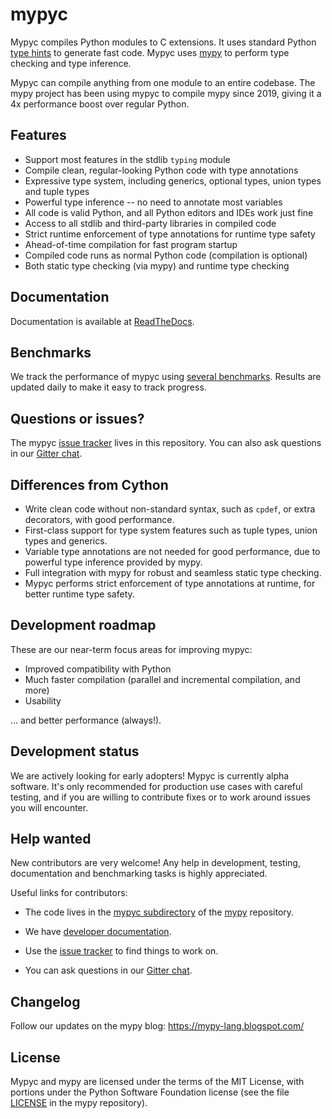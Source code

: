 # mypyc

Mypyc compiles Python modules to C extensions. It uses standard Python
[type hints](https://mypy.readthedocs.io/en/stable/cheat_sheet_py3.html) to
generate fast code. Mypyc uses [mypy](http://www.mypy-lang.org) to
perform type checking and type inference.

Mypyc can compile anything from one module to an entire codebase. The
mypy project has been using mypyc to compile mypy since 2019, giving
it a 4x performance boost over regular Python.

## Features

* Support most features in the stdlib ``typing`` module
* Compile clean, regular-looking Python code with type annotations
* Expressive type system, including generics, optional types, union types and tuple types
* Powerful type inference -- no need to annotate most variables
* All code is valid Python, and all Python editors and IDEs work just fine
* Access to all stdlib and third-party libraries in compiled code
* Strict runtime enforcement of type annotations for runtime type safety
* Ahead-of-time compilation for fast program startup
* Compiled code runs as normal Python code (compilation is optional)
* Both static type checking (via mypy) and runtime type checking

## Documentation

Documentation is available at
[ReadTheDocs](https://mypyc.readthedocs.io/en/latest/index.html).

## Benchmarks

We track the performance of mypyc using
[several benchmarks](https://github.com/mypyc/mypyc-benchmarks). Results are
updated daily to make it easy to track progress.

## Questions or issues?

The mypyc [issue tracker](https://github.com/mypyc/mypyc/issues) lives in this
repository. You can also ask questions in our
[Gitter chat](https://gitter.im/mypyc-dev/community).

## Differences from Cython

* Write clean code without non-standard syntax, such as ``cpdef``, or
  extra decorators, with good performance.
* First-class support for type system features such as tuple types,
  union types and generics.
* Variable type annotations are not needed for good performance, due to
  powerful type inference provided by mypy.
* Full integration with mypy for robust and seamless static type
  checking.
* Mypyc performs strict enforcement of type annotations at runtime,
  for better runtime type safety.

## Development roadmap

These are our near-term focus areas for improving mypyc:

* Improved compatibility with Python
* Much faster compilation (parallel and incremental compilation, and more)
* Usability

... and better performance (always!).

## Development status

We are actively looking for early adopters! Mypyc is currently alpha
software. It's only recommended for production use cases with careful
testing, and if you are willing to contribute fixes or to work around
issues you will encounter.

## Help wanted

New contributors are very welcome! Any help in development, testing,
documentation and benchmarking tasks is highly appreciated.

Useful links for contributors:

* The code lives in the
  [mypyc subdirectory](https://github.com/python/mypy/tree/master/mypyc) of the
  [mypy](https://github.com/python/mypy) repository.

* We have
  [developer documentation](https://github.com/python/mypy/blob/master/mypyc/doc/dev-intro.md).

* Use the [issue tracker](https://github.com/mypyc/mypyc/issues) to find things
  to work on.

* You can ask questions in our [Gitter chat](https://gitter.im/mypyc-dev/community).

## Changelog

Follow our updates on the mypy blog: https://mypy-lang.blogspot.com/

## License

Mypyc and mypy are licensed under the terms of the MIT License, with portions under
the Python Software Foundation license (see
the file [LICENSE](https://github.com/python/mypy/blob/master/LICENSE)
in the mypy repository).
